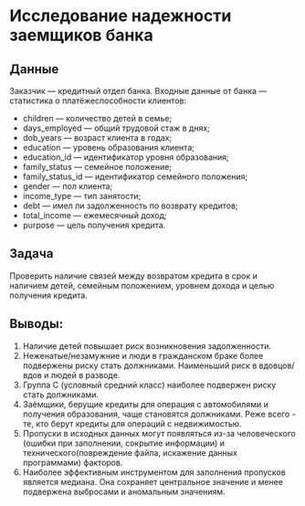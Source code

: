 # Исследование надежности заемщиков банка
## Данные
Заказчик — кредитный отдел банка. Входные данные от банка — статистика о платёжеспособности клиентов:  
- children — количество детей в семье;  
- days_employed — общий трудовой стаж в днях;  
- dob_years — возраст клиента в годах;  
- education — уровень образования клиента;  
- education_id — идентификатор уровня образования;  
- family_status — семейное положение;  
- family_status_id — идентификатор семейного положения;  
- gender — пол клиента;  
- income_type — тип занятости;  
- debt — имел ли задолженность по возврату кредитов;  
- total_income — ежемесячный доход;  
- purpose — цель получения кредита.

## Задача
Проверить наличие связей между возвратом кредита в срок и наличием детей, семейным положением, уровнем дохода и целью получения кредита.

## Выводы:
1) Наличие детей повышает риск возникновения задолженности.  
2) Неженатые/незамужние и люди в гражданском браке более подвержены риску стать должниками. Наименьший риск в вдовцов/вдов и людей в разводе.  
3) Группа C (условный средний класс) наиболее подвержен риску стать должниками.  
4) Заёмщики, берущие кредиты для операция с автомобилями и получения образования, чаще становятся должниками. Реже всего - те, кто берут кредиты для операций с недвижимостью.  
5) Пропуски в исходных данных могут появляться из-за человеческого (ошибки при заполнении, сокрытие информации) и технического(повреждение файла, искажение данных программами) факторов.  
6) Наиболее эффективным инструментом для заполнения пропусков является медиана. Она сохраняет центральное значение и менее подвержена выбросами и аномальным значениям.
